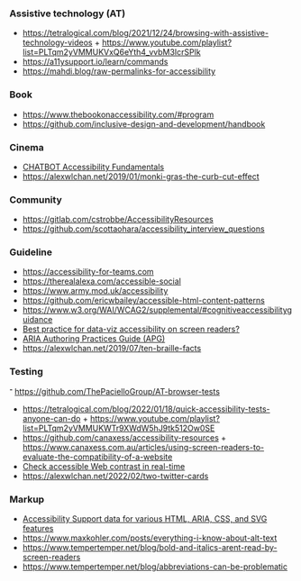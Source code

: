 ### Assistive technology (AT)

- https://tetralogical.com/blog/2021/12/24/browsing-with-assistive-technology-videos + https://www.youtube.com/playlist?list=PLTqm2yVMMUKVxQ6eYth4_vvbM3IcrSPlk
- https://a11ysupport.io/learn/commands
- https://mahdi.blog/raw-permalinks-for-accessibility

### Book

- https://www.thebookonaccessibility.com/#program
- https://github.com/inclusive-design-and-development/handbook


### Cinema

- [CHATBOT Accessibility Fundamentals](https://www.youtube.com/playlist?list=PLknXoWiYr_QynKoP276ZlGV73aM8uWdq_)
- https://alexwlchan.net/2019/01/monki-gras-the-curb-cut-effect

### Community

- https://gitlab.com/cstrobbe/AccessibilityResources
- https://github.com/scottaohara/accessibility_interview_questions

### Guideline

- https://accessibility-for-teams.com
- https://therealalexa.com/accessible-social
- https://www.army.mod.uk/accessibility
- https://github.com/ericwbailey/accessible-html-content-patterns
- https://www.w3.org/WAI/WCAG2/supplemental/#cognitiveaccessibilityguidance
- [Best practice for data-viz accessibility on screen readers?](https://twitter.com/notdetails/status/1524434689020334080)
- [ARIA Authoring Practices Guide (APG)](https://www.w3.org/WAI/ARIA/apg/patterns/)
- https://alexwlchan.net/2019/07/ten-braille-facts

### Testing

־ https://github.com/ThePacielloGroup/AT-browser-tests
- https://tetralogical.com/blog/2022/01/18/quick-accessibility-tests-anyone-can-do + https://www.youtube.com/playlist?list=PLTqm2yVMMUKWTr9XWdW5hJ9tk512Ow0SE
- https://github.com/canaxess/accessibility-resources + https://www.canaxess.com.au/articles/using-screen-readers-to-evaluate-the-compatibility-of-a-website
- [Check accessible Web contrast in real-time](https://github.com/tigt/contrast-o-vision)
- https://alexwlchan.net/2022/02/two-twitter-cards

### Markup

- [Accessibility Support data for various HTML, ARIA, CSS, and SVG features](https://github.com/accessibilitysupported/a11ysupport.io)
- https://www.maxkohler.com/posts/everything-i-know-about-alt-text
- https://www.tempertemper.net/blog/bold-and-italics-arent-read-by-screen-readers
- https://www.tempertemper.net/blog/abbreviations-can-be-problematic
